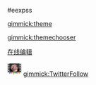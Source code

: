 #eexpss

[gimmick:theme](united)

[gimmick:themechooser](选择皮肤)

[在线编辑](http://prose.io/#eexpress)

![](pic/eexpss-32.png) [gimmick:TwitterFollow](@eexpss)
